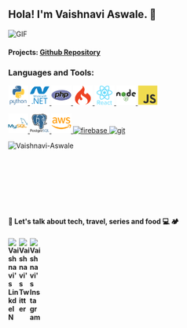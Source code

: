 <h2> Hola! I'm Vaishnavi Aswale. 👋</h2>

<img align="center"  width="250" alt="GIF" src="https://media.giphy.com/media/5WILqPq29TyIkVCSej/giphy.gif"/>
 

<h4>Projects: <a href="https://github.com/Vaishnavi-Aswale?tab=repositories"> Github Repository</a></h4>
<p>
 

<h3 align="left">Languages and Tools:</h3>
<p align="left"> 
  <a href="https://www.python.org/" target="_blank"> <img src="https://github.com/devicons/devicon/blob/master/icons/python/python-original-wordmark.svg" alt="webpack" width="40" height="40"/> </a>
  <a href="https://webpack.js.org" target="_blank"> <img src="https://github.com/devicons/devicon/blob/master/icons/dot-net/dot-net-plain-wordmark.svg" alt="webpack" width="40" height="40"/> </a>
  <a href="" target="_blank"> <img src="https://github.com/devicons/devicon/blob/master/icons/php/php-original.svg" alt="webpack" width="40" height="40"/> </a>
 <a href="https://codeigniter.com/" target="_blank"> <img src="https://github.com/devicons/devicon/blob/master/icons/codeigniter/codeigniter-plain.svg" alt="codeignitor" width="40" height="40"/> </a>
  <a href="https://reactjs.org/" target="_blank"> <img src="https://raw.githubusercontent.com/devicons/devicon/master/icons/react/react-original-wordmark.svg" alt="react" width="40" height="40"/> </a>  
  <a href="https://nodejs.org" target="_blank"> <img src="https://raw.githubusercontent.com/devicons/devicon/master/icons/nodejs/nodejs-original-wordmark.svg" alt="nodejs" width="40" height="40"/> </a> 
    <a href="https://developer.mozilla.org/en-US/docs/Web/JavaScript" target="_blank"> <img src="https://raw.githubusercontent.com/devicons/devicon/master/icons/javascript/javascript-original.svg" alt="javascript" width="40" height="40"/> </a>

<a href="https://www.mysql.com/" target="_blank"> <img src="https://raw.githubusercontent.com/devicons/devicon/master/icons/mysql/mysql-original-wordmark.svg" alt="mysql" width="40" height="40"/> </a>
<a href="https://www.postgresql.org" target="_blank"> <img src="https://raw.githubusercontent.com/devicons/devicon/master/icons/postgresql/postgresql-original-wordmark.svg" alt="postgresql" width="40" height="40"/> </a> 
 <a href="https://aws.amazon.com/" target="_blank"> <img src="https://github.com/devicons/devicon/blob/master/icons/amazonwebservices/amazonwebservices-plain-wordmark.svg" alt="aws" width="40" height="40"/> </a>
  <a href="https://firebase.google.com/" target="_blank"> <img src="https://www.vectorlogo.zone/logos/firebase/firebase-icon.svg" alt="firebase" width="40" height="40"/> </a> 
    <a href="https://git-scm.com/" target="_blank"> <img src="https://www.vectorlogo.zone/logos/git-scm/git-scm-icon.svg" alt="git" width="40" height="40"/> </a> 
 
<img align="left" src="https://github-readme-stats.vercel.app/api/top-langs/?username=Vaishnavi-Aswale&layout=compact&hide=html" alt="Vaishnavi-Aswale" />

</p>
<br/>
<br/>
<br/>
<br/>
<br/>
<br/>
<p>
<br/>
<h4>💬 Let's talk about tech, travel, series and food 💻 🏕  <h4>
 </p>
 
<a href="https://www.linkedin.com/in/vaishnavi-aswale/">
  <img align="left" alt="Vaishnavi's LinkdeIN" width="22px" src="https://cdn.jsdelivr.net/npm/simple-icons@v3/icons/linkedin.svg" />
</a>
<a href="https://twitter.com/VaishnaviAswale">
  <img align="left" alt="Vaishnavi's Twitter" width="22px" src="https://cdn.jsdelivr.net/npm/simple-icons@v3/icons/twitter.svg" />
</a>
<a href="https://www.instagram.com/vaishnavi_aswale/">
  <img align="left" alt="Vaishnavi's Instagram" width="22px" src="https://cdn.jsdelivr.net/npm/simple-icons@v3/icons/instagram.svg" />
</a>

